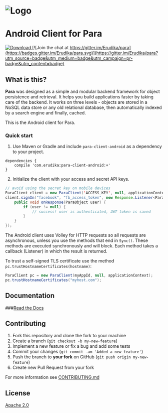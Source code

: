 ![Logo](https://s3-eu-west-1.amazonaws.com/org.paraio/para.png)
============================

# Android Client for Para
[ ![Download](https://api.bintray.com/packages/erudika/releases/para-client-android/images/download.svg) ](https://bintray.com/erudika/releases/para-client-android/_latestVersion)
[![Join the chat at https://gitter.im/Erudika/para](https://badges.gitter.im/Erudika/para.svg)](https://gitter.im/Erudika/para?utm_source=badge&utm_medium=badge&utm_campaign=pr-badge&utm_content=badge)

## What is this?

**Para** was designed as a simple and modular backend framework for object persistence and retrieval.
It helps you build applications faster by taking care of the backend. It works on three levels -
objects are stored in a NoSQL data store or any old relational database, then automatically indexed
by a search engine and finally, cached.

This is the Android client for Para.

### Quick start

1. Use Maven or Gradle and include `para-client-android` as a 
dependency to your project.

```
dependencies {
    compile 'com.erudika:para-client-android:+'
}
```

2. Initialize the client with your access and secret API keys.
```java
// avoid using the secret key on mobile devices
ParaClient client = new ParaClient('ACCESS_KEY', null, applicationContext);
client.signIn("facebook", "fb_access_token", new Response.Listener<ParaObject>() {
    public void onResponse(ParaObject user) {
    	if (user != null) {
    		// success! user is authenticated, JWT token is saved
    	}
    }
});
```

The Android client uses Volley for HTTP requests so all requests are asynchronous, unless you use
the methods that end in `Sync()`. These methods are executed synchronously and will block.
Each method takes a callback (Listener) in which the result is returned.

To trust a self-signed TLS certificate use the method `pc.trustHostnameCertificates(hostname)`:
```java
ParaClient pc = new ParaClient(myAppId, null, applicationContext);
pc.trustHostnameCertificates("myhost.com");
```

## Documentation

###[Read the Docs](http://paraio.org/docs)

## Contributing

1. Fork this repository and clone the fork to your machine
2. Create a branch (`git checkout -b my-new-feature`)
3. Implement a new feature or fix a bug and add some tests
4. Commit your changes (`git commit -am 'Added a new feature'`)
5. Push the branch to **your fork** on GitHub (`git push origin my-new-feature`)
6. Create new Pull Request from your fork

For more information see [CONTRIBUTING.md](https://github.com/Erudika/para/blob/master/CONTRIBUTING.md)

## License
[Apache 2.0](LICENSE)
